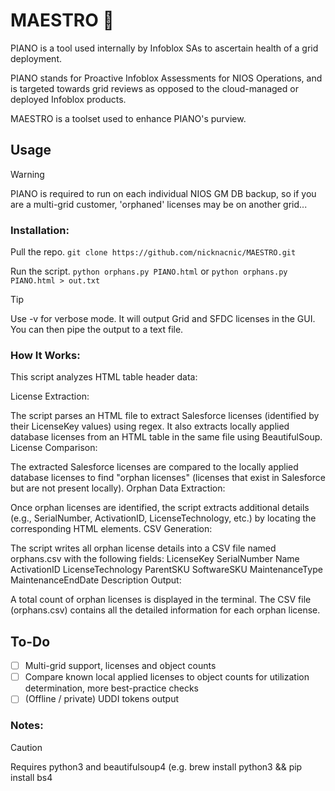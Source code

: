 # MAESTRO 🎹
PIANO is a tool used internally by Infoblox SAs to ascertain health of a grid deployment.  

PIANO stands for Proactive Infoblox Assessments for NIOS Operations, and is targeted towards grid reviews as opposed to the cloud-managed or deployed Infoblox products. 

MAESTRO is a toolset used to enhance PIANO's purview.

## Usage
> [!WARNING]
> PIANO is required to run on each individual NIOS GM DB backup, so if you are a multi-grid customer, 'orphaned' licenses may be on another grid...

### Installation:
Pull the repo.
```git clone https://github.com/nicknacnic/MAESTRO.git```

Run the script.
```python orphans.py PIANO.html``` or ```python orphans.py PIANO.html > out.txt```

> [!TIP]
> Use -v for verbose mode. It will output Grid and SFDC licenses in the GUI. You can then pipe the output to a text file.

### How It Works:
This script analyzes HTML table header data:

License Extraction:

The script parses an HTML file to extract Salesforce licenses (identified by their LicenseKey values) using regex.
It also extracts locally applied database licenses from an HTML table in the same file using BeautifulSoup.
License Comparison:

The extracted Salesforce licenses are compared to the locally applied database licenses to find "orphan licenses" (licenses that exist in Salesforce but are not present locally).
Orphan Data Extraction:

Once orphan licenses are identified, the script extracts additional details (e.g., SerialNumber, ActivationID, LicenseTechnology, etc.) by locating the corresponding HTML elements.
CSV Generation:

The script writes all orphan license details into a CSV file named orphans.csv with the following fields:
LicenseKey
SerialNumber
Name
ActivationID
LicenseTechnology
ParentSKU
SoftwareSKU
MaintenanceType
MaintenanceEndDate
Description
Output:

A total count of orphan licenses is displayed in the terminal.
The CSV file (orphans.csv) contains all the detailed information for each orphan license.

## To-Do
- [ ] Multi-grid support, licenses and object counts
- [ ] Compare known local applied licenses to object counts for utilization determination, more best-practice checks
- [ ] (Offline / private) UDDI tokens output

### Notes:
> [!CAUTION]
> Requires python3 and beautifulsoup4 (e.g. brew install python3 && pip install bs4

